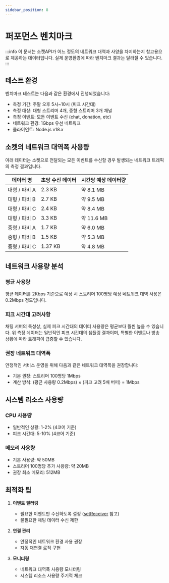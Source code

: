 ```yaml
---
sidebar_position: 8
---
```


# 퍼포먼스 벤치마크

:::info
이 문서는 소켓API가 어느 정도의 네트워크 대역과 사양을 차지하는지 참고용으로 제공하는 데이터입니다.
실제 운영환경에 따라 벤치마크 결과는 달라질 수 있습니다.
:::

## 테스트 환경

벤치마크 테스트는 다음과 같은 환경에서 진행되었습니다:

- 측정 기간: 주말 오후 5시~10시 (피크 시간대)
- 측정 대상: 대형 스트리머 4개, 중형 스트리머 3개 채널
- 측정 이벤트: 모든 이벤트 수신 (chat, donation, etc)
- 네트워크 환경: 1Gbps 유선 네트워크
- 클라이언트: Node.js v18.x

## 소켓의 네트워크 대역폭 사용량

아래 데이터는 소켓으로 전달되는 모든 이벤트를 수신할 경우 발생되는 네트워크 트레픽의 측정 결과입니다.

| 데이터 명     | 초당 수신 데이터 | 시간당 예상 데이터량 |
| ------------- | ---------------- | -------------------- |
| 대형 / 파비 A | 2.3 KB           | 약 8.1 MB            |
| 대형 / 파비 B | 2.7 KB           | 약 9.5 MB            |
| 대형 / 파비 C | 2.4 KB           | 약 8.4 MB            |
| 대형 / 파비 D | 3.3 KB           | 약 11.6 MB           |
| 중형 / 파비 A | 1.7 KB           | 약 6.0 MB            |
| 중형 / 파비 B | 1.5 KB           | 약 5.3 MB            |
| 중형 / 파비 C | 1.37 KB          | 약 4.8 MB            |

## 네트워크 사용량 분석

### 평균 사용량

평균 데이터를 2Kbps 기준으로 예상 시 스트리머 100명당 예상 네트워크 대역 사용은 0.2Mbps 정도입니다.

### 피크 시간대 고려사항

채팅 서버의 특성상, 실제 피크 시간대의 데이터 사용량은 평균보다 훨씬 높을 수 있습니다. 위 측정 데이터는 일반적인 피크 시간대의 샘플링 결과이며, 특별한 이벤트나 방송 상황에 따라 트래픽이 급증할 수 있습니다.

### 권장 네트워크 대역폭

안정적인 서비스 운영을 위해 다음과 같은 네트워크 대역폭을 권장합니다:

- 기본 권장: 스트리머 100명당 1Mbps
- 계산 방식: (평균 사용량 0.2Mbps) × (피크 고려 5배 버퍼) = 1Mbps

## 시스템 리소스 사용량

### CPU 사용량

- 일반적인 상황: 1-2% (4코어 기준)
- 피크 시간대: 5-10% (4코어 기준)

### 메모리 사용량

- 기본 사용량: 약 50MB
- 스트리머 100명당 추가 사용량: 약 20MB
- 권장 최소 메모리: 512MB

## 최적화 팁

1. **이벤트 필터링**

   - 필요한 이벤트만 수신하도록 설정 ([setReceiver](/docs/socket/setReceiver) 참고)
   - 불필요한 채팅 데이터 수신 제한

2. **연결 관리**

   - 안정적인 네트워크 환경 사용 권장
   - 자동 재연결 로직 구현

3. **모니터링**
   - 네트워크 대역폭 사용량 모니터링
   - 시스템 리소스 사용량 주기적 체크
